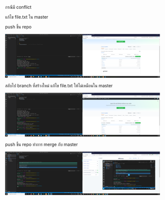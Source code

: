กรณีมี conflict

แก้ไข file.txt ใน master

push ขึ้น repo

![file](176.png)

สลับไป branch ที่สร้างใหม่ แก้ไข file.txt ให้ไม่เหมือนใน master

![file2](177.png)

push ขึ้น repo ทำการ merge กับ master

![file3](180.png)
